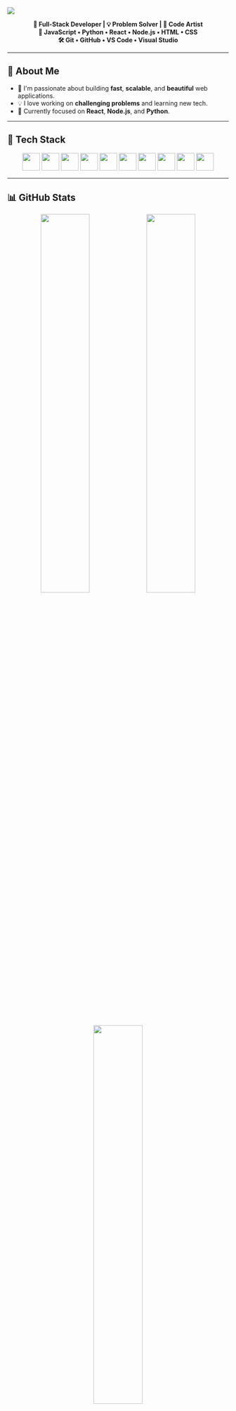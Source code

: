 <!-- Banner -->
<img src="https://capsule-render.vercel.app/api?type=waving&color=0d1117&height=200&section=header&text=Hi,%20I'm%20Tropixy%20🚀&fontColor=ffffff&fontSize=40&fontAlignY=40&desc=Full-Stack%20Developer%20%7C%20JavaScript%20%26%20Python%20Enthusiast&descAlignY=60&descAlign=50"/>

<p align="center">
  <b>🚀 Full-Stack Developer | 💡 Problem Solver | 🎨 Code Artist</b><br/>
  <b>🔧 JavaScript • Python • React • Node.js • HTML • CSS</b><br/>
  <b>🛠 Git • GitHub • VS Code • Visual Studio</b>
</p>

---

## 📌 About Me

- 💼 I'm passionate about building **fast**, **scalable**, and **beautiful** web applications.  
- 💡 I love working on **challenging problems** and learning new tech.
- 🧠 Currently focused on **React**, **Node.js**, and **Python**.

---

## 🧰 Tech Stack

<p align="center">
  <img src="https://cdn.jsdelivr.net/gh/devicons/devicon/icons/html5/html5-original.svg" width="40" height="40"/>
  <img src="https://cdn.jsdelivr.net/gh/devicons/devicon/icons/css3/css3-original.svg" width="40" height="40"/>
  <img src="https://cdn.jsdelivr.net/gh/devicons/devicon/icons/javascript/javascript-original.svg" width="40" height="40"/>
  <img src="https://cdn.jsdelivr.net/gh/devicons/devicon/icons/react/react-original.svg" width="40" height="40"/>
  <img src="https://cdn.jsdelivr.net/gh/devicons/devicon/icons/nodejs/nodejs-original.svg" width="40" height="40"/>
  <img src="https://cdn.jsdelivr.net/gh/devicons/devicon/icons/python/python-original.svg" width="40" height="40"/>
  <img src="https://cdn.jsdelivr.net/gh/devicons/devicon/icons/git/git-original.svg" width="40" height="40"/>
  <img src="https://cdn.jsdelivr.net/gh/devicons/devicon/icons/github/github-original.svg" width="40" height="40"/>
  <img src="https://cdn.jsdelivr.net/gh/devicons/devicon/icons/vscode/vscode-original.svg" width="40" height="40"/>
  <img src="https://cdn.jsdelivr.net/gh/devicons/devicon/icons/visualstudio/visualstudio-plain.svg" width="40" height="40"/>
</p>

---

## 📊 GitHub Stats

<p align="center">
  <img src="https://github-readme-stats.vercel.app/api?username=Tropixy&show_icons=true&theme=tokyonight&hide_border=true&count_private=true" width="47%" />
  <img src="https://github-readme-streak-stats.herokuapp.com?user=Tropixy&theme=tokyonight&hide_border=true" width="47%" />
</p>

<p align="center">
  <img src="https://github-readme-stats.vercel.app/api/top-langs/?username=Tropixy&layout=compact&theme=tokyonight&hide_border=true" width="47%" />
</p>

---

## 📁 Featured Projects

| Project | Description | Tech |
|--------|-------------|------|
| 🔗 [Project 1](#) | A fast and responsive web app | React, Node.js |
| 🔗 [Project 2](#) | Python-based automation tool | Python |
| 🔗 [Project 3](#) | Personal portfolio site | HTML, CSS, JS |

---

## 📫 Contact Me

<p align="center">
  <a href="mailto:druggydude8@gmail.com"><img src="https://img.shields.io/badge/Email-D14836?style=for-the-badge&logo=gmail&logoColor=white"/></a>
  <a href="https://t.me/Tropixy"><img src="https://img.shields.io/badge/Telegram-2CA5E0?style=for-the-badge&logo=telegram&logoColor=white"/></a>
  <a href="https://tropixy.dev"><img src="https://img.shields.io/badge/Website-000000?style=for-the-badge&logo=About.me&logoColor=white"/></a>
</p>

---

<p align="center">
  <img src="https://readme-typing-svg.herokuapp.com/?lines=Clean%20Code%20Lover;Creative%20Front-End%20Developer;Back-End%20Logic%20Architect;&center=true&width=500&height=45&color=58a6ff&vCenter=true&size=20">
</p>

<p align="center">
  <i>Let's build the future together.</i> 🌍
</p>

<p align="center">
  <img src="https://capsule-render.vercel.app/api?section=footer&type=waving&color=0d1117&height=120"/>
</p>
